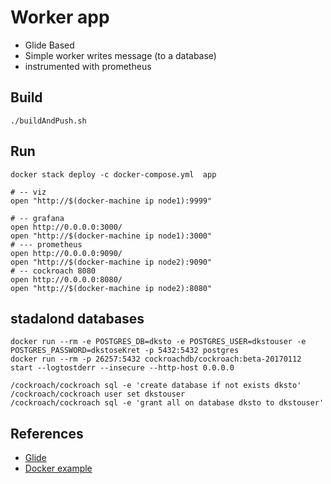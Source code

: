 # Worker app

- Glide Based
- Simple worker writes message (to a database)
- instrumented with prometheus

## Build
```
./buildAndPush.sh
```

## Run
```
docker stack deploy -c docker-compose.yml  app

# -- viz
open "http://$(docker-machine ip node1):9999"

# -- grafana
open http://0.0.0.0:3000/
open "http://$(docker-machine ip node1):3000"
# --- prometheus
open http://0.0.0.0:9090/
open "http://$(docker-machine ip node2):9090"
# -- cockroach 8080
open http://0.0.0.0:8080/
open "http://$(docker-machine ip node2):8080"
```

## stadalond databases
```
docker run --rm -e POSTGRES_DB=dksto -e POSTGRES_USER=dkstouser -e POSTGRES_PASSWORD=dkstoseKret -p 5432:5432 postgres
docker run --rm -p 26257:5432 cockroachdb/cockroach:beta-20170112 start --logtostderr --insecure --http-host 0.0.0.0

/cockroach/cockroach sql -e 'create database if not exists dksto'
/cockroach/cockroach user set dkstouser
/cockroach/cockroach sql -e 'grant all on database dksto to dkstouser'

```
## References
- [Glide](https://github.com/Masterminds/glide)
- [Docker example](https://github.com/tvtamas/docker-golang-glide)
